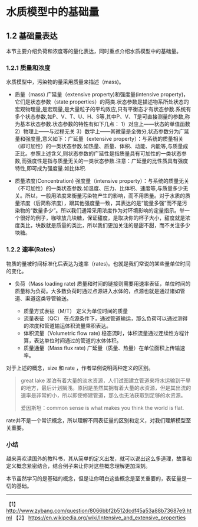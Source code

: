# 水质模型中的基础量

## 1.2 基础量表达

本节主要介绍负荷和浓度等的量化表达，同时重点介绍水质模型中的基础量。

### 1.2.1 质量和浓度

水质模型中，污染物的量采用质量来描述（mass)。

* 质量（mass)
  广延量（extensive property)和强度量(intensive property)，它们是状态参数（state properties）的两类.状态参数是描述物系所处状态的宏观物理量,是宏观量,是大量粒子的平均效应,只有平衡态才有状态参数.系统有多个状态参数,如P、V、T、U、H、S等,其中P、V、T是可直接测量的参数,称为基本状态参数.状态参数的特性有如下几点：
  1）对应上——状态的单值函数
  2）物理上——与过程无关
  3）数学上——其微量是全微分,状态参数分为广延量和强度量,意义如下：广延量（extensive property）：与系统的质量相关（即可加性）的一类状态参数.如热量、质量、体积、动能、内能等,与质量成正比。参照上述含义,则状态参数的广延性是指质量具有可加性的一类状态参数,而强度性是指与质量无关的一类状态参数.注意：广延量的比性质具有强度特性,即可成为强度量.如比体积.

* 质量浓度(Concentration)
  强度量（intensive property）：与系统的质量无关（不可加性）的一类状态参数.如温度、压力、比体积、速度等,与质量多少无关。所以，一般用浓度来衡量污染物产生的影响，而不用质量。对于水质的质量浓度（后简称浓度），跟其他强度量一致，其表达的是“能量多强”而不是污染物的“数量多少”。​所以我们通常采用浓度作为对环境影响的定量指示。举​​一个很好的例子，咖啡放几块糖，保证甜度，是取决你的杯子大小，甜度就是浓度类比，块数就是质量的类比，所以我们更加关注的是甜不甜，而不关注多少块糖。​

### 1.2.2 速率(Rates）
  
物质的量被时间标准化后表达为速率（rates)。也就是我们常说的某些量单位时间的变化。

* 负荷（Mass loading rate)
  质量和时间的链接则需要用速率表征，单位时间的质量称为负荷。大多数负荷时通过点源进入水体的，点源也就是通过诸如管道、渠道这类导管输送。
  
  * 质量方式表征（M/T）
    定义为单位时间的质量
  * 流量表征（QC）
    在点源条件下，通过管道输运，那么负荷可以通过测得的浓度和管道输运体积流量乘积表达。
  * 体积流量（Volumetric flow rate)
   稳态流时，体积流量通过连续性方程计算，表达单位时间通过的管道的水体体积。
  * 质量通量（Mass flux rate)
  广延量（质量、热量）在单位面积上传输速率。

对于上述的概念，size 和 rate ，作者举例说明两种定义的区别。

> great lake 湖泊有着大量的淡水资源，人们试图建立管道来将水运输到干旱的地方，最后计划搁浅。原因是虽然其拥有着大量的水资源，但是其出流的速率是非常的小，所以即使修建管道，那么也无法获取到足够的水资源。
> 
> 爱因斯坦：common sense is what makes you think the world is flat.

rate并不是一个常识概念，所以理解不同表征量的区别和定义，对我们理解模型至关重要。

### 小结

越来喜欢读国外的教科书，其从简单的定义出发，就可以说出这么多道理，故事和定义概念紧密结合，结合例子来让你对这些概念理解更加深刻。

本节虽然学习的是基础的概念，但是让你明白这些概念是至关重要的，表征量是一切的基础。

* * *

【1】 http://www.zybang.com/question/8066bbf2b512dcdf45a53a88b73687e9.html
【2】 https://en.wikipedia.org/wiki/Intensive_and_extensive_properties

